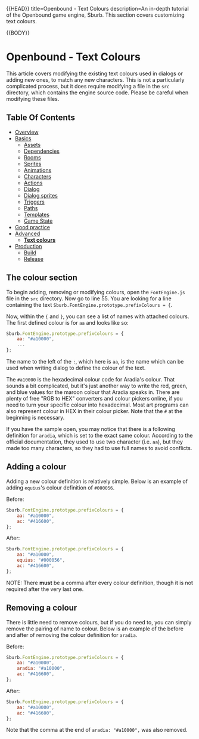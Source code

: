 {{HEAD}}
title=Openbound - Text Colours
description=An in-depth tutorial of the Openbound game engine, Sburb. This section covers customizing text colours.

{{BODY}}

# Openbound - Text Colours

This article covers modifying the existing text colours used in dialogs or adding new ones, to match any new characters. This is not a particularly complicated process, but it does require modifying a file in the `src` directory, which contains the engine source code. Please be careful when modifying these files.

## Table Of Contents

-   [Overview](./openbound-overview)
-   [Basics](./openbound-basics)
    -   [Assets](./openbound-assets)
    -   [Dependencies](./openbound-dependencies)
    -   [Rooms](./openbound-rooms)
    -   [Sprites](./openbound-sprites)
    -   [Animations](./openbound-animations)
    -   [Characters](./openbound-characters)
    -   [Actions](./openbound-actions)
    -   [Dialog](./openbound-dialog)
    -   [Dialog sprites](./openbound-dialog-sprites)
    -   [Triggers](./openbound-triggers)
    -   [Paths](./openbound-paths)
    -   [Templates](./openbound-templates)
    -   [Game State](./openbound-gamestate)
-   [Good practice](./openbound-good-practice)
-   [Advanced](./openbound-advanced)
    -   [**Text colours**](./openbound-text-colours)
-   [Production](./openbound-production)
    -   [Build](./openbound-build)
    -   [Release](openbound-release)

## The colour section

To begin adding, removing or modifying colours, open the `FontEngine.js` file in the `src` directory. Now go to line 55. You are looking for a line containing the text `Sburb.FontEngine.prototype.prefixColours = {`.

Now, within the `{` and `}`, you can see a list of names with attached colours.
The first defined colour is for `aa` and looks like so:

```javascript
Sburb.FontEngine.prototype.prefixColours = {
    aa: "#a10000",
    ...
};
```

The name to the left of the `:`, which here is `aa`, is the name which can be used when writing dialog to define the colour of the text.

The `#a10000` is the hexadecimal colour code for Aradia's colour. That sounds a bit complicated, but it's just another way to write the red, green, and blue values for the maroon colour that Aradia speaks in. There are plenty of free "RGB to HEX" converters and colour pickers online, if you need to turn your specific colour into hexadecimal. Most art programs can also represent colour in HEX in their colour picker. Note that the `#` at the beginning is necessary.

If you have the sample open, you may notice that there is a following definition for `aradia`, which is set to the exact same colour. According to the official documentation, they used to use two character (i.e. `aa`), but they made too many characters, so they had to use full names to avoid conflicts.

## Adding a colour

Adding a new colour definition is relatively simple.
Below is an example of adding `equius`'s colour definition of `#000056`.

Before:

```javascript
Sburb.FontEngine.prototype.prefixColours = {
    aa: "#a10000",
    ac: "#416600",
};
```

After:

```javascript
Sburb.FontEngine.prototype.prefixColours = {
    aa: "#a10000",
    equius: "#000056",
    ac: "#416600",
};
```

NOTE: There **must** be a comma after every colour definition, though it is not required after the very last one.

## Removing a colour

There is little need to remove colours, but if you do need to, you can simply remove the pairing of name to colour.
Below is an example of the before and after of removing the colour definition for `aradia`.

Before:

```javascript
Sburb.FontEngine.prototype.prefixColours = {
    aa: "#a10000",
    aradia: "#a10000",
    ac: "#416600",
};
```

After:

```javascript
Sburb.FontEngine.prototype.prefixColours = {
    aa: "#a10000",
    ac: "#416600",
};
```

Note that the comma at the end of `aradia: "#a10000",` was also removed.
